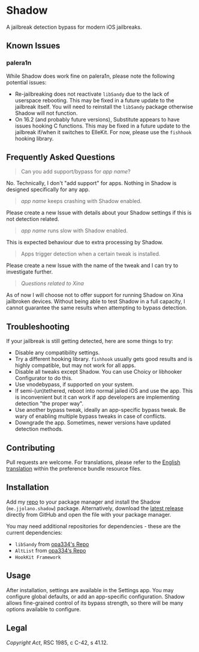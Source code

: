 # Shadow

A jailbreak detection bypass for modern iOS jailbreaks.

## Known Issues

### palera1n

While Shadow does work fine on palera1n, please note the following potential issues:

* Re-jailbreaking does not reactivate `libSandy` due to the lack of userspace rebooting. This may be fixed in a future update to the jailbreak itself. You will need to reinstall the `libSandy` package otherwise Shadow will not function.
* On 16.2 (and probably future versions), Substitute appears to have issues hooking C functions. This may be fixed in a future update to the jailbreak if/when it switches to ElleKit. For now, please use the `fishhook` hooking library.

## Frequently Asked Questions

> Can you add support/bypass for *app name*?

No. Technically, I don't "add support" for apps. Nothing in Shadow is designed specifically for any app.

> *app name* keeps crashing with Shadow enabled.

Please create a new Issue with details about your Shadow settings if this is not detection related.

> *app name* runs slow with Shadow enabled.

This is expected behaviour due to extra processing by Shadow.

> Apps trigger detection when a certain tweak is installed.

Please create a new Issue with the name of the tweak and I can try to investigate further.

> *Questions related to Xina*

As of now I will choose not to offer support for running Shadow on Xina jailbroken devices. Without being able to test Shadow in a full capacity, I cannot guarantee the same results when attempting to bypass detection.

## Troubleshooting

If your jailbreak is still getting detected, here are some things to try:

* Disable any compatibility settings.
* Try a different hooking library. `fishhook` usually gets good results and is highly compatible, but may not work for all apps.
* Disable all tweaks except Shadow. You can use Choicy or libhooker Configurator to do this.
* Use vnodebypass, if supported on your system.
* If semi-(un)tethered, reboot into normal jailed iOS and use the app. This is inconvenient but it can work if app developers are implementing detection "the proper way".
* Use another bypass tweak, ideally an app-specific bypass tweak. Be wary of enabling multiple bypass tweaks in case of conflicts.
* Downgrade the app. Sometimes, newer versions have updated detection methods.

## Contributing

Pull requests are welcome. For translations, please refer to the [English translation](preferencebundle/Resources/en.lproj/) within the preference bundle resource files.

## Installation

Add my [repo](https://ios.jjolano.me) to your package manager and install the Shadow (`me.jjolano.shadow`) package. Alternatively, download the [latest release](https://github.com/jjolano/shadow/releases/latest) directly from GitHub and open the file with your package manager.

You may need additional repositories for dependencies - these are the current dependencies:

* `libSandy` from [opa334's Repo](https://opa334.github.io)
* `AltList` from [opa334‘s Repo](https://opa334.github.io)
* `HookKit Framework`

## Usage

After installation, settings are available in the Settings app. You may configure global defaults, or add an app-specific configuration. Shadow allows fine-grained control of its bypass strength, so there will be many options available to configure.

## Legal

*Copyright Act*, RSC 1985, c C-42, s 41.12.
